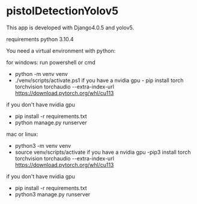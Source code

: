 # pistolDetectionYolov5
This app is developed with Django4.0.5 and yolov5.

requirements
python 3.10.4

You need a  virtual environment with python:

for windows: 
run powershell or cmd
- python -m venv venv
- ./venv/scripts/activate.ps1
if you have a nvidia gpu - pip install torch torchvision torchaudio --extra-index-url https://download.pytorch.org/whl/cu113

if you don't have nvidia gpu
- pip install -r requirements.txt
- python manage.py runserver
 

mac or linux:
- python3 -m venv venv
- source venv/scripts/activate
if you have a nvidia gpu -pip3 install torch torchvision torchaudio --extra-index-url https://download.pytorch.org/whl/cu113

if you don't have nvidia gpu
- pip install -r requirements.txt
- python3 manage.py runserver

